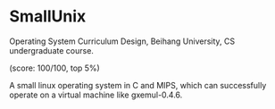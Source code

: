 # SmallUnix
Operating System Curriculum Design, Beihang University, CS undergraduate course.

(score: 100/100, top 5%)

A small linux operating system in C and MIPS, which can successfully operate on a virtual machine like gxemul-0.4.6.
